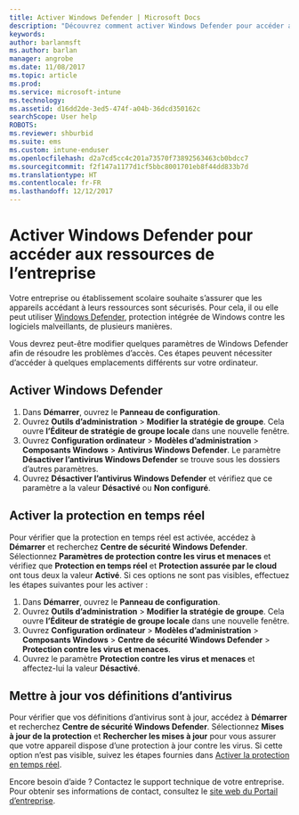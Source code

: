 ```yaml
---
title: Activer Windows Defender | Microsoft Docs
description: "Découvrez comment activer Windows Defender pour accéder aux ressources de l’entreprise."
keywords: 
author: barlanmsft
ms.author: barlan
manager: angrobe
ms.date: 11/08/2017
ms.topic: article
ms.prod: 
ms.service: microsoft-intune
ms.technology: 
ms.assetid: d16dd2de-3ed5-474f-a04b-36dcd350162c
searchScope: User help
ROBOTS: 
ms.reviewer: shburbid
ms.suite: ems
ms.custom: intune-enduser
ms.openlocfilehash: d2a7cd5cc4c201a73570f73892563463cb0bdcc7
ms.sourcegitcommit: f2f147a1177d1cf5bbc8001701eb8f44dd833b7d
ms.translationtype: HT
ms.contentlocale: fr-FR
ms.lasthandoff: 12/12/2017
---
```

# <a name="turn-on-windows-defender-to-access-company-resources"></a>Activer Windows Defender pour accéder aux ressources de l’entreprise

Votre entreprise ou établissement scolaire souhaite s’assurer que les appareils accédant à leurs ressources sont sécurisés. Pour cela, il ou elle peut utiliser [Windows Defender](https://www.microsoft.com/safety/pc-security/windows-defender.aspx), protection intégrée de Windows contre les logiciels malveillants, de plusieurs manières.

Vous devrez peut-être modifier quelques paramètres de Windows Defender afin de résoudre les problèmes d’accès. Ces étapes peuvent nécessiter d’accéder à quelques emplacements différents sur votre ordinateur.

## <a name="turn-on-windows-defender"></a>Activer Windows Defender

1. Dans **Démarrer**, ouvrez le **Panneau de configuration**.
2. Ouvrez **Outils d’administration** > **Modifier la stratégie de groupe**. Cela ouvre **l’Éditeur de stratégie de groupe locale** dans une nouvelle fenêtre.
3. Ouvrez **Configuration ordinateur** > **Modèles d’administration** > **Composants Windows** > **Antivirus Windows Defender**. Le paramètre **Désactiver l’antivirus Windows Defender** se trouve sous les dossiers d’autres paramètres. 
4. Ouvrez **Désactiver l’antivirus Windows Defender** et vérifiez que ce paramètre a la valeur **Désactivé** ou **Non configuré**.

## <a name="turn-on-real-time-protection"></a>Activer la protection en temps réel

Pour vérifier que la protection en temps réel est activée, accédez à **Démarrer** et recherchez **Centre de sécurité Windows Defender**. Sélectionnez **Paramètres de protection contre les virus et menaces** et vérifiez que **Protection en temps réel** et **Protection assurée par le cloud** ont tous deux la valeur **Activé**. Si ces options ne sont pas visibles, effectuez les étapes suivantes pour les activer :

1. Dans **Démarrer**, ouvrez le **Panneau de configuration**.
2. Ouvrez **Outils d’administration** > **Modifier la stratégie de groupe**. Cela ouvre **l’Éditeur de stratégie de groupe locale** dans une nouvelle fenêtre.
3. Ouvrez **Configuration ordinateur** > **Modèles d’administration** > **Composants Windows** > **Centre de sécurité Windows Defender** > **Protection contre les virus et menaces**.
4. Ouvrez le paramètre **Protection contre les virus et menaces** et affectez-lui la valeur **Désactivé**.

## <a name="update-your-antivirus-definitions"></a>Mettre à jour vos définitions d’antivirus

Pour vérifier que vos définitions d’antivirus sont à jour, accédez à **Démarrer** et recherchez **Centre de sécurité Windows Defender**. Sélectionnez **Mises à jour de la protection** et **Rechercher les mises à jour** pour vous assurer que votre appareil dispose d’une protection à jour contre les virus. Si cette option n’est pas visible, suivez les étapes fournies dans [Activer la protection en temps réel](turn-on-defender-windows.md#turn-on-real-time-protection).

Encore besoin d’aide ? Contactez le support technique de votre entreprise. Pour obtenir ses informations de contact, consultez le [site web du Portail d’entreprise](https://portal.manage.microsoft.com#HelpDeskDialog).

